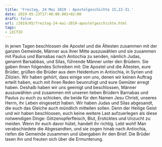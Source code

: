 ```yaml
---
title: 'Freitag, 24 Mai 2019 : Apostelgeschichte 15,22-31.'
date: 2019-05-23T17:48:00.001+02:00
draft: false
url: /2019/05/freitag-24-mai-2019-apostelgeschichte.html
tags: 
- LECTIO
---
```


In jenen Tagen beschlossen die Apostel und die Ältesten zusammen mit der ganzen Gemeinde, Männer aus ihrer Mitte auszuwählen und sie zusammen mit Paulus und Barnabas nach Antiochia zu senden, nämlich Judas, genannt Barsabbas, und Silas, führende Männer unter den Brüdern. Sie gaben ihnen folgendes Schreiben mit: Die Apostel und die Ältesten, eure Brüder, grüßen die Brüder aus dem Heidentum in Antiochia, in Syrien und Zilizien. Wir haben gehört, dass einige von uns, denen wir keinen Auftrag erteilt haben, euch mit ihren Reden beunruhigt und eure Gemüter erregt haben. Deshalb haben wir uns geeinigt und beschlossen, Männer auszuwählen und zusammen mit unseren lieben Brüdern Barnabas und Paulus zu euch zu schicken, die beide für den Namen Jesu Christi, unseres Herrn, ihr Leben eingesetzt haben. Wir haben Judas und Silas abgesandt, die euch das Gleiche auch mündlich mitteilen sollen. Denn der Heilige Geist und wir haben beschlossen, euch keine weitere Last aufzuerlegen als diese notwendigen Dinge: Götzenopferfleisch, Blut, Ersticktes und Unzucht zu meiden. Wenn ihr euch davor hütet, handelt ihr richtig. Lebt wohl! Man verabschiedete die Abgesandten, und sie zogen hinab nach Antiochia, riefen die Gemeinde zusammen und übergaben ihr den Brief. Die Brüder lasen ihn und freuten sich über die Ermunterung.